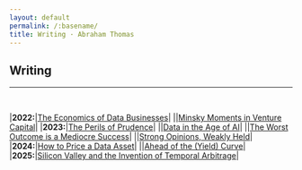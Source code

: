 ```yaml
---
layout: default
permalink: /:basename/
title: Writing · Abraham Thomas
---
```


## Writing

----

<br/>


|**2022:**|[The Economics of Data Businesses](https://pivotal.substack.com/p/economics-of-data-biz)|
||[Minsky Moments in Venture Capital](https://pivotal.substack.com/p/minsky-moments-in-venture-capital)|
|**2023:**|[The Perils of Prudence](https://pivotal.substack.com/p/the-perils-of-prudence)|
||[Data in the Age of AI](https://pivotal.substack.com/p/data-in-the-age-of-ai)|
||[The Worst Outcome is a Mediocre Success](https://pivotal.substack.com/p/data-in-the-age-of-ai)|
||[Strong Opinions, Weakly Held](https://pivotal.substack.com/p/strong-opinions-weakly-held)|
|**2024:**|[How to Price a Data Asset](https://pivotal.substack.com/p/how-to-price-a-data-asset)|
||[Ahead of the (Yield) Curve](https://pivotal.substack.com/p/ahead-of-the-yield-curve)|
|**2025:**|[Silicon Valley and the Invention of Temporal Arbitrage](https://pivotal.substack.com/p/making-markets-in-time)|


<br/>
<br/>
<br/>


<!-- 

<br/>

### Newsletter

I write [Pivotal](https://pivotal.substack.com/about), a newsletter of long-form essays on data, markets, investing, technology, startups and more. It's good -- **[subscribe!](https://pivotal.substack.com/about)**

Here are some recent essays from my newsletter:  

* [The Economics of Data Businesses](https://pivotal.substack.com/p/economics-of-data-biz)  
* [Minsky Moments in Venture Capital](https://pivotal.substack.com/p/minsky-moments-in-venture-capital)  
* [The Perils of Prudence](https://pivotal.substack.com/p/the-perils-of-prudence)  
* [Data in the Age of AI](https://pivotal.substack.com/p/data-in-the-age-of-ai)   
* [The Worst Outcome is a Mediocre Success](https://pivotal.substack.com/p/data-in-the-age-of-ai)  
* [Strong Opinions, Weakly Held](https://pivotal.substack.com/p/strong-opinions-weakly-held)  
* [How to Price a Data Asset](https://pivotal.substack.com/p/how-to-price-a-data-asset)  

<br/>

----

<br/>

### Older Essays

* [Why Can't We Build?](/why-cant-we-build)   
* [The Accidental Investor](/the-accidental-investor)   
* [When Excellence Fails](https://abrahamthomas.info/when-excellence-fails)   
* [A Fine Line Between Stupid and Clever](/a-fine-line-between-stupid-and-clever)  
* [The Goldilocks Theory of Trading Regimes](/two-extremes-of-market-efficiency)  
* [The Two Cultures of Data in Investing](/data-driven-data-informed)  
* [APIs Are Eating the World](/APIs-are-eating-the-world)  
* [So, You Want To Monetize Your Data](/so-you-want-to-monetize-your-data)  

<br/>

----

<br/>

### Threads

* [Invasion!](/invasion)    
* [Alfred Winslow Jones](/alfred-winslow-jones)    
* [Silk Ties and Suckers](/silk-ties)  
* [Aliens Among Us](/aliens)  
* [Software Eats Marxism](/software-eats-marxism)  
* [Explaining Rentec's Returns](/rentecs-returns)  
* [Three Decades of Bond Arbitrage](/bond-arbitrage)  
* [High Frequency Macroeconomics](/covid-19-and-high-frequency-macro)  
* [Pricing Curves for Data](/data-pricing-curves)  
* [How To Be An Excellent Failure](/failure-modes)     
* [COVID as a Quant Factor](/amazon-disney-covid)  

<br/>

----

<br/>

### Projects

* [Abraham's Curated Guide to Japan](https://abrahamthomas.gumroad.com/l/wwrni)  
* [Tracking the COVID-19 Economy in Real Time](/covid-19-and-the-economy)  

<br/>
----

<br/>
<br/>
<br/>




📈 On Markets and Investing 
📡 On Startups and Technology
📚 Anecdotes and Memoirs
📀 All Things Data
🧠 On Thinking Well
⛩️ Japan Guide











*[Viral Dominos and Data Visions](/a-data-framework-for-covid-19)  
How do you fit a flood of (often contradictory) information into a coherent view of the world? A framework for thinking about COVID-19.

*[A Tale of Two Marketplaces: ICE and eBay](/why-might-ice-bid-for-ebay)  
Markets are agog with an unlikely merger rumour: ICE and eBay.  Why might this make sense?  I have thoughts.

-->




<!--
* [Looking Back, Looking Forward](/looking-back-looking-forward) 

* [Investing for Non-Professionals](/investing-for-non-professionals)  

*Guides*  
[14 Days in Japan]()  
[Resources for Startup Founders](asdf)  
[Euro Board Games](sdfa)  
[The Well-Equipped Kitchen](sdf)  

*Book Reviews*  
A Time of Gifts   
The Man Who Knew Infinity  
The Worst Journey in the World  
Cosmos  
Empires of the Word  



*Essays*  
[APIs Are Eating the World](APIs-are-eating-the-world)  
[Being Contrarian Has To Hurt](a-fine-line-between-stupid-and-clever)  
[Data-Driven Versus Data-Informed](data-driven-data-informed)  
[A Data Framework for COVID-19](a-data-framework-for-covid-19)  
[Looking Back, Looking Forward](looking-back-looking-forward)  
[Sterner Stuff](sterner-stuff)  
[A Tale of Two Marketplaces: ICE and eBay](why-might-ice-bid-for-ebay)  
[Two Extremes of Market Efficiency](two-extremes-of-market-efficiency)  
[When Excellence Fails](when-excellence-fails)  

*Threads*  
[Aliens](aliens)  
[Alfred Winslow Jones](alfred-winslow-jones)  
[Bond Arbitrage](bond-arbitrage)  
[Disney and Amazon](amazon-disney-covid)  
[Invasion!](invasion)  
[Failure Modes](failure-modes)  
[Silk Ties](silk-ties)  
[Software Eats Marxism](software-eats-marxism)  

-->


<!--
*Twitter Hits*  
[Invasion!](https://twitter.com/athomasq/status/1289957976749428740)  
[Alfred Winslow Jones](https://twitter.com/athomasq/status/1270765150367363072)  
[Failure Modes](https://twitter.com/athomasq/status/1215685984685383681)
-->


<!--
*Fiction*  
[The Final Solution](asdf)  
-->